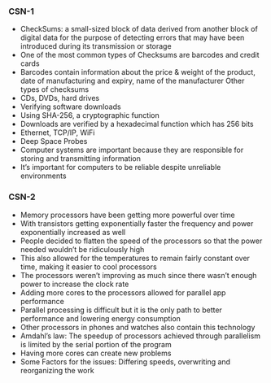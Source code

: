 ### CSN-1
- CheckSums: a small-sized block of data derived from another block of digital data for the purpose of detecting errors that may have been introduced during its transmission or storage
- One of the most common types of Checksums are barcodes and credit cards
- Barcodes contain information about the price & weight of the product, date of manufacturing and expiry, name of the manufacturer 
Other types of checksums
- CDs, DVDs, hard drives
- Verifying software downloads 
- Using SHA-256, a cryptographic function
- Downloads are verified by a hexadecimal function which has 256 bits
- Ethernet, TCP/IP, WiFi
- Deep Space Probes
- Computer systems are important because they are responsible for storing and transmitting information 
- It’s important for computers to be reliable despite unreliable environments

### CSN-2
- Memory processors have been getting more powerful over time
- With transistors getting exponentially faster the frequency and power exponentially increased as well
- People decided to flatten the speed of the processors so that the power needed wouldn’t be ridiculously high 
- This also allowed for the temperatures to remain fairly constant over time, making it easier to cool processors
- The processors weren’t improving as much since there wasn’t enough power to increase the clock rate
- Adding more cores to the processors allowed for parallel app performance
- Parallel processing is difficult but it is the only path to better performance and lowering energy consumption 
- Other processors in phones and watches also contain this technology 
- Amdahl’s law: The speedup of processors achieved through parallelism is limited by the serial portion of the program 
- Having more cores can create new problems 
- Some Factors for the issues: Differing speeds, overwriting and reorganizing the work 
